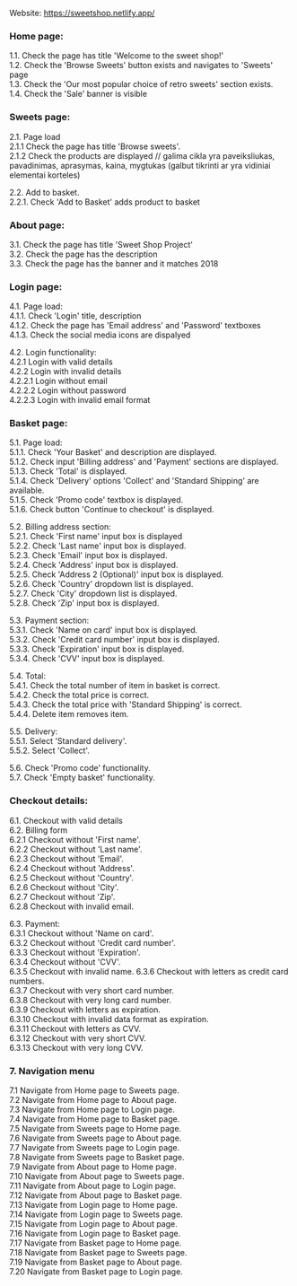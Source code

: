 Website: https://sweetshop.netlify.app/

### Home page: 
1.1. Check the page has title 'Welcome to the sweet shop!'   
1.2. Check the 'Browse Sweets' button exists and navigates to 'Sweets' page     
1.3. Check the 'Our most popular choice of retro sweets' section exists.  
1.4. Check the 'Sale' banner is visible 

### Sweets page:
2.1. Page load   
    2.1.1 Check the page has title 'Browse sweets'.  
    2.1.2 Check the products are displayed // galima cikla yra paveiksliukas, pavadinimas, aprasymas, kaina, mygtukas (galbut tikrinti ar yra vidiniai elementai korteles) 

2.2. Add to basket.   
    2.2.1. Check 'Add to Basket' adds product to basket

### About page:
3.1. Check the page has title 'Sweet Shop Project'    
3.2. Check the page has the description  
3.3. Check the page has the banner and it matches 2018

### Login page: 
4.1. Page load:   
    4.1.1. Check 'Login' title, description  
    4.1.2. Check the page has 'Email address' and 'Password' textboxes  
    4.1.3. Check the social media icons are dispalyed  

4.2. Login functionality:   
    4.2.1 Login with valid details  
    4.2.2 Login with invalid details  
        4.2.2.1 Login without email  
        4.2.2.2 Login without password    
        4.2.2.3 Login with invalid email format  

### Basket page:
5.1. Page load:   
    5.1.1. Check 'Your Basket' and description are displayed.  
    5.1.2. Check input 'Billing address' and 'Payment' sections are displayed.   
    5.1.3. Check 'Total' is displayed.   
    5.1.4. Check 'Delivery' options 'Collect' and 'Standard Shipping' are available.   
    5.1.5. Check 'Promo code' textbox is displayed.    
    5.1.6. Check button 'Continue to checkout' is displayed.  

5.2. Billing address section:   
    5.2.1. Check 'First name' input box is displayed    
    5.2.2. Check 'Last name' input box is displayed.  
    5.2.3. Check 'Email' input box is displayed.  
    5.2.4. Check 'Address' input box is displayed.  
    5.2.5. Check 'Address 2 (Optional)' input box is displayed.   
    5.2.6. Check 'Country' dropdown list is displayed.   
    5.2.7. Check 'City' dropdown list is displayed.   
    5.2.8. Check 'Zip' input box is displayed.    

5.3. Payment section:   
    5.3.1. Check 'Name on card' input box is displayed.    
    5.3.2. Check 'Credit card number' input box is displayed.  
    5.3.3. Check 'Expiration' input box is displayed.  
    5.3.4. Check 'CVV' input box is displayed.  

5.4. Total:    
    5.4.1. Check the total number of item in basket is correct.  
    5.4.2. Check the total price is correct.   
    5.4.3. Check the total price with 'Standard Shipping' is correct.  
    5.4.4. Delete item removes item.  

5.5. Delivery:   
    5.5.1. Select 'Standard delivery'.       
    5.5.2. Select 'Collect'.   

5.6. Check 'Promo code' functionality.  
5.7. Check 'Empty basket' functionality.   

### Checkout details:
6.1. Checkout with valid details  
6.2. Billing form  
    6.2.1 Checkout without 'First name'.  
    6.2.2 Checkout without 'Last name'.  
    6.2.3 Checkout without 'Email'.   
    6.2.4 Checkout without 'Address'.     
    6.2.5 Checkout without 'Country'.   
    6.2.6 Checkout without 'City'.   
    6.2.7 Checkout without 'Zip'.         
    6.2.8 Checkout with invalid email.     

6.3. Payment:   
    6.3.1 Checkout without 'Name on card'.       
    6.3.2 Checkout without 'Credit card number'.     
    6.3.3 Checkout without 'Expiration'.   
    6.3.4 Checkout without 'CVV'.  
    6.3.5 Checkout with invalid name.
    6.3.6 Checkout with letters as credit card numbers.   
    6.3.7 Checkout with very short card number.    
    6.3.8 Checkout with very long card number.     
    6.3.9 Checkout with letters as expiration.   
    6.3.10 Checkout with invalid data format as expiration.    
    6.3.11 Checkout with letters as CVV.     
    6.3.12 Checkout with very short CVV.   
    6.3.13 Checkout with very long CVV.      

### 7. Navigation menu
7.1 Navigate from Home page to Sweets page.   
7.2 Navigate from Home page to About page.    
7.3 Navigate from Home page to Login page.      
7.4 Navigate from Home page to Basket page.     
7.5 Navigate from Sweets page to Home page.    
7.6 Navigate from Sweets page to About page.     
7.7 Navigate from Sweets page to Login page.    
7.8 Navigate from Sweets page to Basket page.    
7.9 Navigate from About page to Home page.    
7.10 Navigate from About page to Sweets page.    
7.11 Navigate from About page to Login page.    
7.12 Navigate from About page to Basket page.    
7.13 Navigate from Login page to Home page.    
7.14 Navigate from Login page to Sweets page.    
7.15 Navigate from Login page to About page.    
7.16 Navigate from Login page to Basket page.    
7.17 Navigate from Basket page to Home page.    
7.18 Navigate from Basket page to Sweets page.    
7.19 Navigate from Basket page to About page.    
7.20 Navigate from Basket page to Login page. 